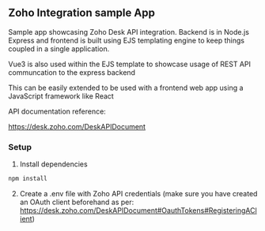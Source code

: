 ## Zoho Integration sample App

Sample app showcasing Zoho Desk API integration. 
Backend is in Node.js Express and frontend is built using EJS templating engine to keep things coupled in a single application. 

Vue3 is also used within the EJS template to showcase usage of REST API communcation to the express backend

This can be easily extended to be used with a frontend web app using a JavaScript framework like React

API documentation reference:

https://desk.zoho.com/DeskAPIDocument 

### Setup

1.  Install dependencies
```bash
npm install
```
2. Create a .env file with Zoho API credentials (make sure you have created an OAuth client beforehand as per: https://desk.zoho.com/DeskAPIDocument#OauthTokens#RegisteringAClient)
```env

```